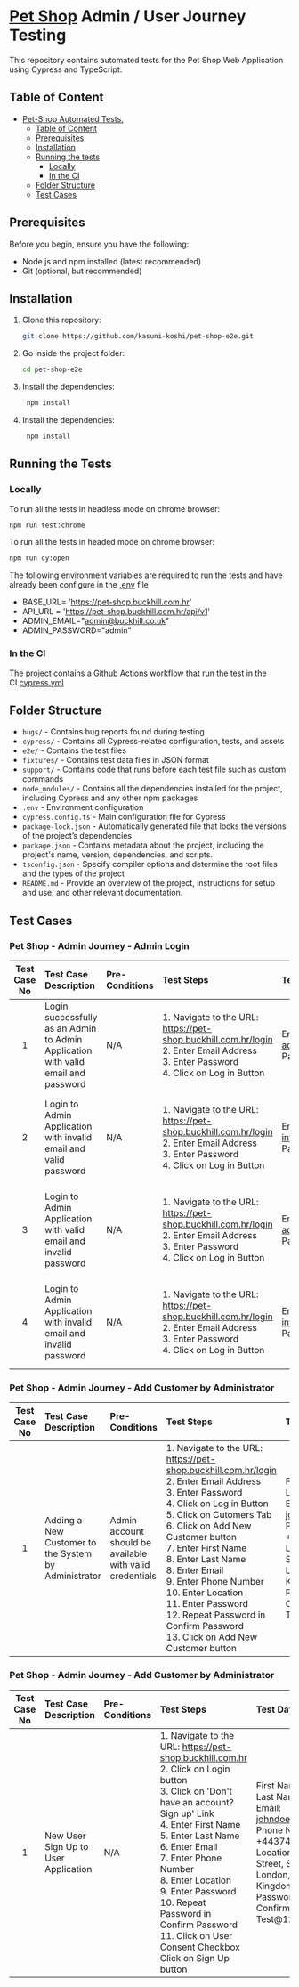 # [Pet Shop](https://pet-shop.buckhill.com.hr/) Admin / User Journey Testing

This repository contains automated tests for the Pet Shop Web Application using Cypress and TypeScript.

## Table of Content

- [Pet-Shop Automated Tests.](#pet-shop-automated-tests)
  - [Table of Content](#table-of-contents)
  - [Prerequisites](#prerequisites)
  - [Installation](#installation)
  - [Running the tests](#running-the-tests)
    - [Locally](#locally)
    - [In the CI](#in-the-ci)
  - [Folder Structure](#folder-structure)
  - [Test Cases](#test-cases)

## Prerequisites

Before you begin, ensure you have the following:

- Node.js and npm installed (latest recommended)
- Git (optional, but recommended)

## Installation

1. Clone this repository:

   ```bash
   git clone https://github.com/kasuni-koshi/pet-shop-e2e.git
   ```

2. Go inside the project folder:

   ```bash
   cd pet-shop-e2e
   ```

3. Install the dependencies:

   ```bash
    npm install
   ```

3. Install the dependencies:

   ```bash
    npm install
   ```

## Running the Tests

### Locally

To run all the tests in headless mode on chrome browser:

```bash
npm run test:chrome
```

To run all the tests in headed mode on chrome browser:

```bash
npm run cy:open
```

The following environment variables are required to run the tests and have already been configure in the [.env](.env) file

- BASE_URL= 'https://pet-shop.buckhill.com.hr'
- API_URL = 'https://pet-shop.buckhill.com.hr/api/v1'
- ADMIN_EMAIL="admin@buckhill.co.uk"
- ADMIN_PASSWORD="admin"

### In the CI

The project contains a [Github Actions](https://github.com/features/actions) workflow that run the test in the CI.[cypress.yml](.github/workflows/cypress.yml)

## Folder Structure

- `bugs/` - Contains bug reports found during testing
- `cypress/` - Contains all Cypress-related configuration, tests, and assets
- `e2e/` - Contains the test files
- `fixtures/` - Contains test data files in JSON format
- `support/` - Contains code that runs before each test file such as custom commands
- `node_modules/` - Contains all the dependencies installed for the project, including Cypress and any other npm packages
- `.env` - Environment configuration
- `cypress.config.ts` - Main configuration file for Cypress
- `package-lock.json` - Automatically generated file that locks the versions of the project’s dependencies
- `package.json` - Contains metadata about the project, including the project's name, version, dependencies, and scripts. 
- `tsconfig.json` - Specify compiler options and determine the root files and the types of the project
- `README.md` - Provide an overview of the project, instructions for setup and use, and other relevant documentation.

## Test Cases

### Pet Shop - Admin Journey - Admin Login
|Test Case No|Test Case Description|Pre-Conditions|Test Steps|Test Data|Expected Result|
| :---: | :--- | :--- | :--- | :--- | :--- |
|1|Login successfully as an Admin to Admin Application with valid email and password|N/A|1. Navigate to the URL: https://pet-shop.buckhill.com.hr/login<br>2. Enter Email Address<br>3. Enter Password<br>4. Click on Log in Button|Email: admin@buckhill.co.uk<br>Password: admin|Admin should be able to login to Admin Application successfully
|2|Login to Admin Application with invalid email and valid password|N/A|1. Navigate to the URL: https://pet-shop.buckhill.com.hr/login<br>2. Enter Email Address<br>3. Enter Password<br>4. Click on Log in Button|Email: invalidmain@gmail.com<br>Password: admin|"Failed to authenticate user" error message should be appered under the login button
|3|Login to Admin Application with valid email and invalid password|N/A|1. Navigate to the URL: https://pet-shop.buckhill.com.hr/login<br>2. Enter Email Address<br>3. Enter Password<br>4. Click on Log in Button|Email: admin@buckhill.co.uk<br>Password: invalid|"Failed to authenticate user" error message should be appered under the login button
|4|Login to Admin Application with invalid email and invalid password|N/A|1. Navigate to the URL: https://pet-shop.buckhill.com.hr/login<br>2. Enter Email Address<br>3. Enter Password<br>4. Click on Log in Button|Email: invalidmain@gmail.com<br>Password: invalid|"Failed to authenticate user" error message should be appered under the login button

### Pet Shop - Admin Journey - Add Customer by Administrator
|Test Case No|Test Case Description|Pre-Conditions|Test Steps|Test Data|Expected Result|
| :---: | :--- | :--- | :--- | :--- | :--- |
|1|Adding a New Customer to the System by Administrator|Admin account should be available with valid credentials|1. Navigate to the URL: https://pet-shop.buckhill.com.hr/login<br>2. Enter Email Address<br>3. Enter Password<br>4. Click on Log in Button<br>5. Click on Cutomers Tab<br>6. Click on Add New Customer button<br>7. Enter First Name<br>8. Enter Last Name<br>8. Enter Email<br>9. Enter Phone Number<br>10. Enter Location<br>11. Enter Password<br>12. Repeat Password in Confirm Password<br>13. Click on Add New Customer button|First Name: John<br>Last Name: Doe<br>Email: johndoe@example.com<br>Phone Number: +44374848983<br>Location: 123 Fake Street, Springfield, London, United Kingdom<br>Password: Test@123<br>Confirm Password: Test@123|Add new customer popup should be closed after clicked on Add New Customer button. Newly added customer should be displayed on the top of the Customers List

### Pet Shop - Admin Journey - Add Customer by Administrator
|Test Case No|Test Case Description|Pre-Conditions|Test Steps|Test Data|Expected Result|
| :---: | :--- | :--- | :--- | :--- | :--- |
|1|New User Sign Up to User Application|N/A|1. Navigate to the URL: https://pet-shop.buckhill.com.hr<br>2. Click on Login button<br>3. Click on 'Don't have an account? Sign up' Link<br>4. Enter First Name<br>5. Enter Last Name<br>6. Enter Email<br>7. Enter Phone Number<br>8. Enter Location<br>9. Enter Password<br>10. Repeat Password in Confirm Password<br>11. Click on User Consent Checkbox<br>Click on Sign Up button|First Name: John<br>Last Name: Doe<br>Email: johndoe@example.com<br>Phone Number: +44374848983<br>Location: 123 Fake Street, Springfield, London, United Kingdom<br>Password: Test@123<br>Confirm Password: Test@123|Sign Up popup should be closed after clicked on Sign Up button. User should be able to login to User Application using newly created account